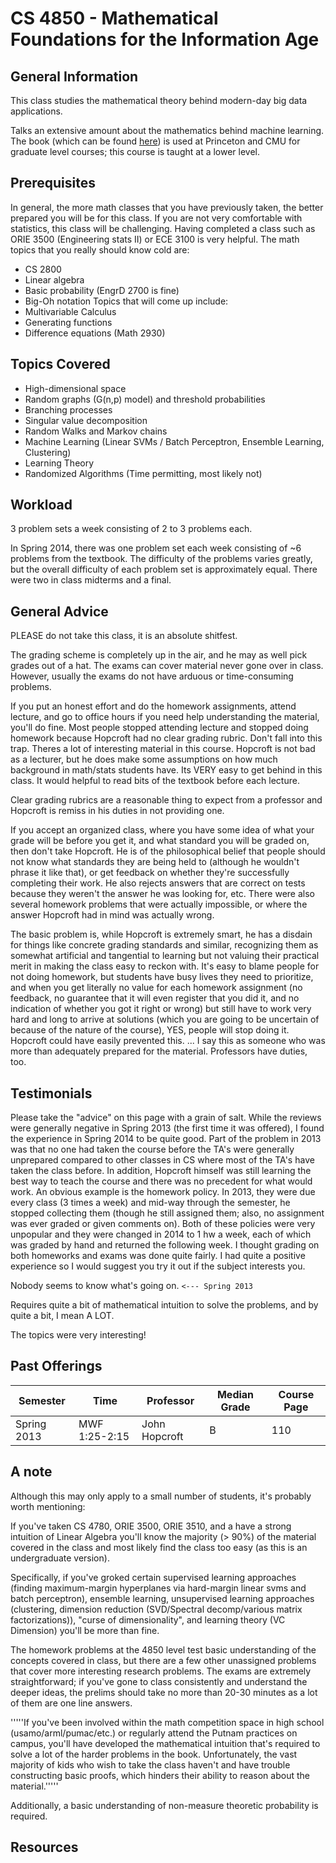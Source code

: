 # CS 4850 - Mathematical Foundations for the Information Age

## General Information
This class studies the mathematical theory behind modern-day big data applications.

Talks an extensive amount about the mathematics behind machine learning. The book (which can be found [here](http://www.cs.cornell.edu/courses/CS4850/2014sp/book.pdf)) is used at Princeton and CMU for graduate level courses; this course is taught at a lower level.

## Prerequisites
In general, the more math classes that you have previously taken, the better prepared you will be for this class. If you are not very comfortable with statistics, this class will be challenging. Having completed a class such as ORIE 3500 (Engineering stats II) or ECE 3100 is very helpful. The math topics that you really should know cold are:
 - CS 2800
 - Linear algebra
 - Basic probability (EngrD 2700 is fine)
 - Big-Oh notation
Topics that will come up include:
 - Multivariable Calculus
 - Generating functions
 - Difference equations (Math 2930)

## Topics Covered
 - High-dimensional space
 - Random graphs (G(n,p) model) and threshold probabilities
 - Branching processes
 - Singular value decomposition
 - Random Walks and Markov chains
 - Machine Learning (Linear SVMs / Batch Perceptron, Ensemble Learning, Clustering)
 - Learning Theory
 - Randomized Algorithms (Time permitting, most likely not)

## Workload
3 problem sets a week consisting of 2 to 3 problems each.

In Spring 2014, there was one problem set each week consisting of ~6 problems from the textbook. The difficulty of the problems varies greatly, but the overall difficulty of each problem set is approximately equal. There were two in class midterms and a final.

## General Advice
PLEASE do not take this class, it is an absolute shitfest.

The grading scheme is completely up in the air, and he may as well pick grades out of a hat. The exams can cover material never gone over in class. However, usually the exams do not have arduous or time-consuming problems.

If you put an honest effort and do the homework assignments, attend lecture, and go to office hours if you need help understanding the material, you'll do fine. Most people stopped attending lecture and stopped doing homework because Hopcroft had no clear grading rubric. Don't fall into this trap. Theres a lot of interesting material in this course. Hopcroft is not bad as a lecturer, but he does make some assumptions on how much background in math/stats students have. Its VERY easy to get behind in this class. It would helpful to read bits of the textbook before each lecture.

Clear grading rubrics are a reasonable thing to expect from a professor and Hopcroft is remiss in his duties in not providing one.

If you accept an organized class, where you have some idea of what your grade will be before you get it, and what standard you will be graded on, then don't take Hopcroft. He is of the philosophical belief that people should not know what standards they are being held to (although he wouldn't phrase it like that), or get feedback on whether they're successfully completing their work. He also rejects answers that are correct on tests because they weren't the answer he was looking for, etc. There were also several homework problems that were actually impossible, or where the answer Hopcroft had in mind was actually wrong.

The basic problem is, while Hopcroft is extremely smart, he has a disdain for things like concrete grading standards and similar, recognizing them as somewhat artificial and tangential to learning but not valuing their practical merit in making the class easy to reckon with. It's easy to blame people for not doing homework, but students have busy lives they need to prioritize, and when you get literally no value for each homework assignment (no feedback, no guarantee that it will even register that you did it, and no indication of whether you got it right or wrong) but still have to work very hard and long to arrive at solutions (which you are going to be uncertain of because of the nature of the course), YES, people will stop doing it. Hopcroft could have easily prevented this. ... I say this as someone who was more than adequately prepared for the material. Professors have duties, too.

## Testimonials
Please take the "advice" on this page with a grain of salt. While the reviews were generally negative in Spring 2013 (the first time it was offered), I found the experience in Spring 2014 to be quite good. Part of the problem in 2013 was that no one had taken the course before the TA's were generally unprepared compared to other classes in CS where most of the TA's have taken the class before. In addition, Hopcroft himself was still learning the best way to teach the course and there was no precedent for what would work. An obvious example is the homework policy. In 2013, they were due every class (3 times a week) and mid-way through the semester, he stopped collecting them (though he still assigned them; also, no assignment was ever graded or given comments on). Both of these policies were very unpopular and they were changed in 2014 to 1 hw a week, each of which was graded by hand and returned the following week. I thought grading on both homeworks and exams was done quite fairly. I had quite a positive experience so I would suggest you try it out if the subject interests you.

Nobody seems to know what's going on. `<--- Spring 2013`

Requires quite a bit of mathematical intuition to solve the problems, and by quite a bit, I mean A LOT.

The topics were very interesting!

## Past Offerings
| Semester | Time | Professor | Median Grade | Course Page |
| --- | --- | --- | --- | --- |
| Spring 2013 | MWF 1:25-2:15 | John Hopcroft | B | 110 | http://www.cs.cornell.edu/courses/CS4850/2013sp/ |

## A note
Although this may only apply to a small number of students, it's probably worth mentioning:

If you've taken CS 4780, ORIE 3500, ORIE 3510, and a have a strong intuition of Linear Algebra you'll know the majority (> 90%) of the material covered in the class and most likely find the class too easy (as this is an undergraduate version).

Specifically, if you've groked certain supervised learning approaches (finding maximum-margin hyperplanes via hard-margin linear svms and batch perceptron), ensemble learning, unsupervised learning approaches (clustering, dimension reduction (SVD/Spectral decomp/various matrix factorizations)), "curse of dimensionality", and learning theory (VC Dimension) you'll be more than fine.

The homework problems at the 4850 level test basic understanding of the concepts covered in class, but there are a few other unassigned problems that cover more interesting research problems. The exams are extremely straightforward; if you've gone to class consistently and understand the deeper ideas, the prelims should take no more than 20-30 minutes as a lot of them are one line answers.

'''''If you've been involved within the math competition space in high school (usamo/arml/pumac/etc.) or regularly attend the Putnam practices on campus, you'll have developed the mathematical intuition that's required to solve a lot of the harder problems in the book. Unfortunately, the vast majority of kids who wish to take the class haven't and have trouble constructing basic proofs, which hinders their ability to reason about the material.'''''

Additionally, a basic understanding of non-measure theoretic probability is required.

## Resources
